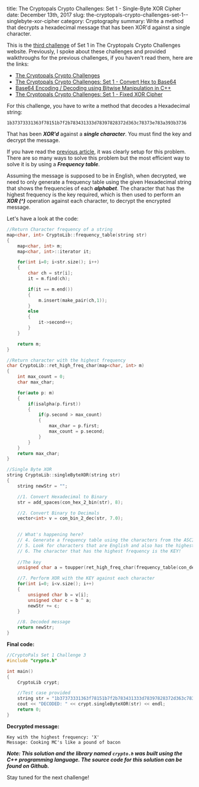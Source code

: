 title: The Cryptopals Crypto Challenges: Set 1 - Single-Byte XOR Cipher
date: December 13th, 2017
slug: the-cryptopals-crypto-challenges-set-1--singlebyte-xor-cipher
category: Cryptography
summary: Write a method that decrypts a hexadecimal message that has been XOR'd against a single character.

This is the [third challenge](http://cryptopals.com/sets/1/challenges/3) of Set 1 in The Cryptopals Crypto Challenges website. Previously, I spoke about these challenges and provided walkthroughs for the previous challenges, if you haven't read them, here are the links:

+ [The Cryptopals Crypto Challenges](/posts/the-cryptopals-crypto-challenges)
+ [The Cryptopals Crypto Challenges: Set 1 - Convert Hex to Base64](/posts/the-cryptopals-crypto-challenges-set-1--convert-hex-to-base64)
+ [Base64 Encoding / Decoding using Bitwise Manipulation in C++](/posts/base64-encoding--decoding-using-bitwise-manipulation-in-c)
+ [The Cryptopals Crypto Challenges: Set 1 - Fixed XOR Cipher](/posts/the-cryptopals-crypto-challenges-set-1--fixed-xor)

For this challenge, you have to write a method that decodes a
Hexadecimal string:

```text
1b37373331363f78151b7f2b783431333d78397828372d363c78373e783a393b3736
```

That has been ***XOR'd*** against a ***single character***. You must find the key and decrypt the message.

If you have read the [previous article](/posts/the-cryptopals-crypto-challenges-set-1--fixed-xor), it was clearly setup for this problem. There are so many ways to solve this problem but the most efficient way to solve it is by using a ***Frequency table***.

Assuming the message is supposed to be in English, when decrypted, we need to only generate a frequency table using the given Hexadecimal string that shows the frequencies of each ***alphabet***. The character that has the highest frequency is the key required, which is then used to perform an ***XOR (\^)*** operation against each character, to decrypt the encrypted message.

Let's have a look at the code:

```cpp
//Return Character frequency of a string
map<char, int> CryptoLib::frequency_table(string str)
{
    map<char, int> m;
    map<char, int>::iterator it;

    for(int i=0; i<str.size(); i++)
    {
        char ch = str[i];
        it = m.find(ch);

        if(it == m.end())
        {
            m.insert(make_pair(ch,1));
        }
        else
        {
            it->second++;
        }
    }

    return m;
}

//Return character with the highest frequency
char CryptoLib::ret_high_freq_char(map<char, int> m)
{
    int max_count = 0;
    char max_char;

    for(auto p: m)
    {
        if(isalpha(p.first))
        {
            if(p.second > max_count)
            {
                max_char = p.first;
                max_count = p.second;
            }
        }
    }
    return max_char;
}

//Single Byte XOR
string CryptoLib::singleByteXOR(string str)
{
    string newStr = "";

    //1. Convert Hexadecimal to Binary
    str = add_spaces(con_hex_2_bin(str), 8);

    //2. Convert Binary to Decimals
    vector<int> v = con_bin_2_dec(str, 7.0);

    
    // What's happening here?
    // 4. Generate a frequency table using the characters from the ASCII string
    // 5. Look for characters that are English and also has the highest frequency
    // 6. The character that has the highest frequency is the KEY!
    
    //The key
    unsigned char a = toupper(ret_high_freq_char(frequency_table(con_dec_2_ascii(v))));

    //7. Perform XOR with the KEY against each character
    for(int i=0; i<v.size(); i++)
    {
        unsigned char b = v[i];
        unsigned char c = b ^ a;
        newStr += c;
    }

    //8. Decoded message
    return newStr;
}
```

**Final code:**

```cpp
//CryptoPals Set 1 Challenge 3
#include "crypto.h"

int main()
{
    CryptoLib crypt;

    //Test case provided
    string str = "1b37373331363f78151b7f2b783431333d78397828372d363c78373e783a393b3736";
    cout << "DECODED: " << crypt.singleByteXOR(str) << endl;
    return 0;
}   
```

**Decrypted message:**

```text
Key with the highest frequency: 'X'
Message: Cooking MC's like a pound of bacon
```

***Note: This solution and the library named `crypto.h` was built using the C++ programming language. The source code for this solution can be found on Github.***

Stay tuned for the next challenge!